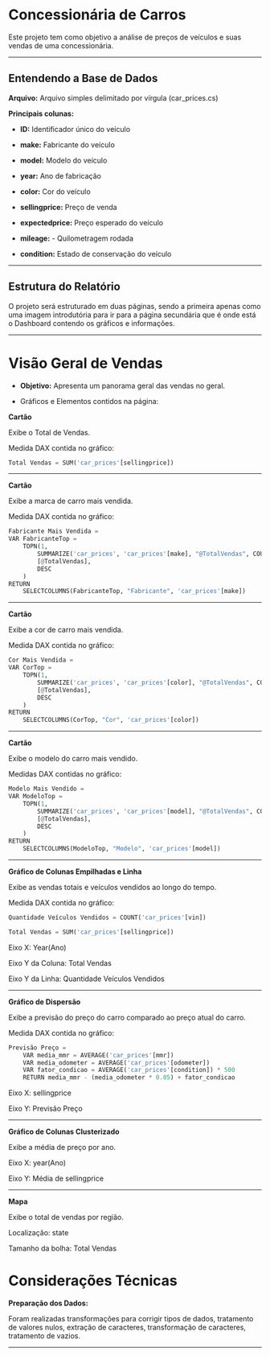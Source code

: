 <h1>Concessionária de Carros</h1>

Este projeto tem como objetivo a análise de preços de veículos e suas vendas de uma concessionária.

<hr>

<h2>Entendendo a Base de Dados</h2>

<b>Arquivo:</b> Arquivo simples delimitado por vírgula (car_prices.cs)

<b>Principais colunas:</b>

- <b>ID:</b>  Identificador único do veículo

- <b>make:</b>  Fabricante do veículo

- <b>model:</b>  Modelo do veículo

- <b>year:</b> Ano de fabricação

- <b>color:</b> Cor do veículo

- <b>sellingprice:</b> Preço de venda

- <b>expectedprice:</b> Preço esperado do veículo

- <b>mileage:</b> - Quilometragem rodada

- <b>condition:</b> Estado de conservação do veículo

<hr>

<h2>Estrutura do Relatório</h2>

O projeto será estruturado em duas páginas, sendo a primeira apenas como uma imagem introdutória para ir para a página secundária que é onde está o Dashboard contendo os gráficos e informações.

<hr>

<h1>Visão Geral de Vendas</h1>

- <b>Objetivo:</b> Apresenta um panorama geral das vendas no geral.

- Gráficos e Elementos contidos na página:

<b>Cartão</b>

Exibe o Total de Vendas.

Medida DAX contida no gráfico:

```python
Total Vendas = SUM('car_prices'[sellingprice])
```

<hr>

<b>Cartão</b>

Exibe a marca de carro mais vendida.

Medida DAX contida no gráfico:

```python
Fabricante Mais Vendida = 
VAR FabricanteTop = 
    TOPN(1, 
        SUMMARIZE('car_prices', 'car_prices'[make], "@TotalVendas", COUNT('car_prices'[make])), 
        [@TotalVendas], 
        DESC
    )
RETURN 
    SELECTCOLUMNS(FabricanteTop, "Fabricante", 'car_prices'[make])
```

<hr>

<b>Cartão</b>

Exibe a cor de carro mais vendida.

Medida DAX contida no gráfico:

```python
Cor Mais Vendida = 
VAR CorTop = 
    TOPN(1, 
        SUMMARIZE('car_prices', 'car_prices'[color], "@TotalVendas", COUNT('car_prices'[color])), 
        [@TotalVendas], 
        DESC
    )
RETURN 
    SELECTCOLUMNS(CorTop, "Cor", 'car_prices'[color])
```

<hr>

<b>Cartão</b>

Exibe o modelo do carro mais vendido.

Medidas DAX contidas no gráfico:

```python
Modelo Mais Vendido = 
VAR ModeloTop = 
    TOPN(1, 
        SUMMARIZE('car_prices', 'car_prices'[model], "@TotalVendas", COUNT('car_prices'[model])), 
        [@TotalVendas], 
        DESC
    )
RETURN 
    SELECTCOLUMNS(ModeloTop, "Modelo", 'car_prices'[model])
```

<hr>

<b>Gráfico de Colunas Empilhadas e Linha</b>

Exibe as vendas totais e veículos vendidos ao longo do tempo.

Medida DAX contida no gráfico:

```python
Quantidade Veículos Vendidos = COUNT('car_prices'[vin])
```

```python
Total Vendas = SUM('car_prices'[sellingprice])
```

Eixo X: Year(Ano)

Eixo Y da Coluna: Total Vendas

Eixo Y da Linha: Quantidade Veículos Vendidos

<hr>

<b>Gráfico de Dispersão</b>

Exibe a previsão do preço do carro comparado ao preço atual do carro.

Medida DAX contida no gráfico:

```python
Previsão Preço = 
    VAR media_mmr = AVERAGE('car_prices'[mmr])
    VAR media_odometer = AVERAGE('car_prices'[odometer])
    VAR fator_condicao = AVERAGE('car_prices'[condition]) * 500
    RETURN media_mmr - (media_odometer * 0.05) + fator_condicao
```

Eixo X: sellingprice

Eixo Y: Previsão Preço

<hr>

<b>Gráfico de Colunas Clusterizado</b>

Exibe a média de preço por ano.

Eixo X: year(Ano)

Eixo Y: Média de sellingprice

<hr>

<b>Mapa</b>

Exibe o total de vendas por região.

Localização: state

Tamanho da bolha: Total Vendas

<h1>Considerações Técnicas</h1>

<b>Preparação dos Dados:</b>

Foram realizadas transformações para corrigir tipos de dados, tratamento de valores nulos, extração de caracteres, transformação de caracteres, tratamento de vazios.

<hr>
